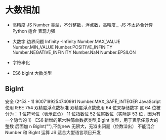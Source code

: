 # 大数相加

- 高精度
  JS Number 类型，不分整数，浮点数，高精度...
  JS 不太适合计算 Python 适合
  表现力强
- 大数字
  边界问题
  Infinity
  -Infinity
  Number.MAX_VALUE
  Number.MIN_VALUE
  Number.POSITIVE_INFINITY
  Number.NEGATIVE_INFINITY
  Number.NaN
  Number.EPSILON

- 字符串化
  
- ES6 bigInt 大数类型

## BigInt
   安全 (2^53 - 1) 9007199254740991 Number.MAX_SAFE_INTEGER
   JavaScript 使用 IEEE 754 双精度浮点数标准
   双精度浮点数使用 64 位来存储数字
   这 64 位被分为：
   1 位符号位（表示正负）
   11 位指数位
   52 位尾数位（实际是 53 位，因为有一个隐含的 1）
   ES6 新增的第六种简单数据类型,BigInt 类型，用于表示任意大的整数
   后面加 n
   BigInt(""),不能new
   无限大，无溢出问题（位数溢出）
   不能混合Number 和 BigInt 运算
   JS 适合大型语言项目开发
